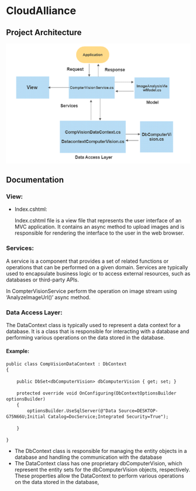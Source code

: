 
# CloudAlliance



## Project Architecture

![App Screenshot](./AzureB2CArchitecture.png)



## Documentation

### View: 
- Index.cshtml:

    Index.cshtml file is a view file that represents the user interface of an MVC application.
  It contains an async method to upload images and is responsible for rendering the interface to the user in the web browser.

### Services:

A service is a component that provides a set of related functions or operations that can be performed
 on a given domain. Services are typically used to encapsulate business logic or to access external resources, such as databases or third-party APIs.

In CompterVisionService perform the operation on image stream using ‘AnalyzeImageUrl()’ async method.

### Data Access Layer:
      
The DataContext class is typically used to represent a data context for a database. 
It is a class that is responsible for interacting with a database and performing various operations on the data stored in the database.

#### Example:

    public class CompVisionDataContext : DbContext
    {

        public DbSet<dbComputerVision> dbComputerVision { get; set; }
      
        protected override void OnConfiguring(DbContextOptionsBuilder optionsBuilder)
        {
            optionsBuilder.UseSqlServer(@"Data Source=DESKTOP-G75N66U;Initial Catalog=DocService;Integrated Security=True");
            
        }

    }

- The DbContext class is responsible for managing the entity objects in a database and handling the communication with the database
- The DataContext class has one proprietary dbComputerVision, which represent the entity sets for the dbComputerVision objects, respectively. These properties allow the DataContext to perform various operations on the data stored in the database, 
    
